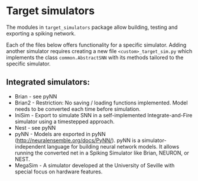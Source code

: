 # Target simulators

The modules in `target_simulators` package allow building, testing and
exporting a spiking network.

Each of the files below offers functionality for a specific simulator. Adding
another simulator requires creating a new file `<custom>_target_sim.py` which 
implements the class `common.AbstractSNN` with its methods tailored to the specific
simulator.

## Integrated simulators:

* Brian - see pyNN
* Brian2 - Restriction: No saving / loading functions implemented. Model needs to be converted
  each time before simulation.
* IniSim - Export to simulate SNN in a self-implemented Integrate-and-Fire simulator using
  a timestepped approach.
* Nest - see pyNN
* pyNN - Models are exported in pyNN (http://neuralensemble.org/docs/PyNN/).
  pyNN is a simulator-independent language for building neural network
  models. It allows running the converted net in a Spiking Simulator like
  Brian, NEURON, or NEST.
* MegaSim - A simulator developed at the University of Seville with special focus on hardware features.

